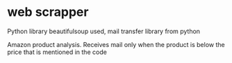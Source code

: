 # web scrapper
Python library beautifulsoup used, mail transfer library from python

Amazon product analysis. Receives mail only when the product is below the price that is mentioned in the code
